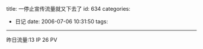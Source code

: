 title: 一停止宣传流量就又下去了
id: 634
categories:
  - 日记
date: 2006-07-06 10:31:50
tags:
---

昨日流量:13 IP 26 PV
